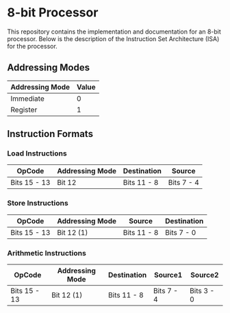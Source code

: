 # 8-bit Processor

This repository contains the implementation and documentation for an 8-bit processor. Below is the description of the Instruction Set Architecture (ISA) for the processor.

## Addressing Modes
| Addressing Mode | Value |
|-----------------|-------|
| Immediate       | 0     |
| Register        | 1     |

## Instruction Formats

### Load Instructions
| OpCode | Addressing Mode | Destination | Source |
|--------|-----------------|-------------|--------|
| Bits 15 - 13 | Bit 12       | Bits 11 - 8 | Bits 7 - 4 |

### Store Instructions
| OpCode | Addressing Mode | Source | Destination |
|--------|-----------------|--------|-------------|
| Bits 15 - 13 | Bit 12 (1)   | Bits 11 - 8 | Bits 7 - 0 |

### Arithmetic Instructions
| OpCode | Addressing Mode | Destination | Source1 | Source2 |
|--------|-----------------|-------------|---------|---------|
| Bits 15 - 13 | Bit 12 (1)   | Bits 11 - 8 | Bits 7 - 4 | Bits 3 - 0 |

